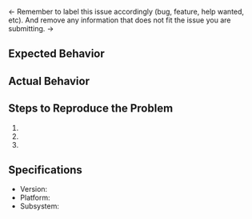 <- Remember to label this issue accordingly (bug, feature, help wanted, etc). And remove any information that does not fit the issue you are submitting.  -> 

## Expected Behavior


## Actual Behavior


## Steps to Reproduce the Problem

  1.
  2.
  3.

## Specifications

  - Version:
  - Platform:
  - Subsystem:
